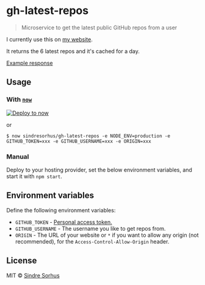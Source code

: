 # gh-latest-repos

> Microservice to get the latest public GitHub repos from a user

I currently use this on [my website](https://sindresorhus.com/#projects).

It returns the 6 latest repos and it's cached for a day.

[Example response](example-response.json)


## Usage

### With [`now`](https://now.sh)

[![Deploy to now](https://deploy.now.sh/static/button.svg)](https://deploy.now.sh/?repo=https://github.com/sindresorhus/gh-latest-repos&env=GITHUB_TOKEN&env=GITHUB_USERNAME&env=ORIGIN)

or

```
$ now sindresorhus/gh-latest-repos -e NODE_ENV=production -e GITHUB_TOKEN=xxx -e GITHUB_USERNAME=xxx -e ORIGIN=xxx
```

### Manual

Deploy to your hosting provider, set the below environment variables, and start it with `npm start`.


## Environment variables

Define the following environment variables:

- `GITHUB_TOKEN` - [Personal access token.](https://github.com/settings/tokens/new?description=gh-latest-repos)
- `GITHUB_USERNAME` - The username you like to get repos from.
- `ORIGIN` - The URL of your website or `*` if you want to allow any origin (not recommended), for the `Access-Control-Allow-Origin` header.


## License

MIT © [Sindre Sorhus](https://sindresorhus.com)
